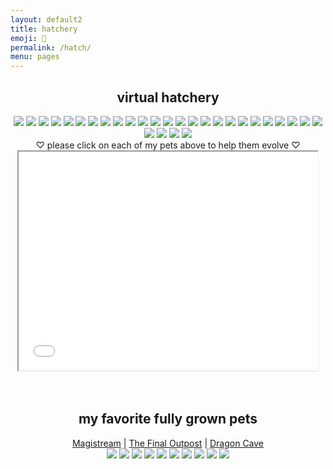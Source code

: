 ```yaml
---
layout: default2
title: hatchery
emoji: 🐣
permalink: /hatch/
menu: pages
---
```

<center>
    <h2>virtual hatchery</h2>
    <div class="hatchery">
        <a target="other" href="http://magistream.com/creature/14213626#page-body"><img src="http://magistream.com/img/14213626.gif"/></a>
        <a target="other" href="http://magistream.com/creature/14213565#page-body"><img src="http://magistream.com/img/14213565.gif"/></a>
        <a target="other" href="http://magistream.com/creature/14213071#page-body"><img src="http://magistream.com/img/14213071.gif"/></a>
        <a target="other" href="http://magistream.com/creature/14212174#page-body"><img src="http://magistream.com/img/14212174.gif"/></a>
        <a target="other" href="http://magistream.com/creature/14211781#page-body"><img src="http://magistream.com/img/14211781.gif"/></a>
        <a target="other" href="http://magistream.com/creature/14211146#page-body"><img src="http://magistream.com/img/14211146.gif"/></a>
        <a target="other" href="http://magistream.com/creature/14210318#page-body"><img src="http://magistream.com/img/14210318.gif"/></a>
        <a target="other" href="http://magistream.com/creature/14210159#page-body"><img src="http://magistream.com/img/14210159.gif"/></a>
        <a target="other" href="http://magistream.com/creature/14208735#page-body"><img src="http://magistream.com/img/14208735.gif"/></a>
        <a target="other" href="http://magistream.com/creature/14208882#page-body"><img src="http://magistream.com/img/14208882.gif"/></a>
        <a target="other" href="http://magistream.com/creature/14208889#page-body"><img src="http://magistream.com/img/14208889.gif"/></a>
        <a target="other" href="http://magistream.com/creature/14207190#page-body"><img src="http://magistream.com/img/14207190.gif"/></a>
        <a target="other" href='https://finaloutpost.net/view/8xuEx#main'><img src='https://finaloutpost.net/s/8xuEx1.png'></a>
        <a target="other" href='https://finaloutpost.net/view/5XWWw#main'><img src='https://finaloutpost.net/s/5XWWw1.png'></a>
        <a target="other" href='https://finaloutpost.net/view/BIXXJ#main'><img src='https://finaloutpost.net/s/BIXXJ1.png'></a>
        <a target="other" href='https://finaloutpost.net/view/qofRS#main'><img src='https://finaloutpost.net/s/qofRS1.png'></a>
        <a target="other" href='https://finaloutpost.net/view/4jVVd#main'><img src='https://finaloutpost.net/s/4jVVd1.png'></a>
        <a target="other" href='https://finaloutpost.net/view/VCf02#main'><img src='https://finaloutpost.net/s/VCf021.png'></a>
        <a target="other" href='https://finaloutpost.net/view/quwqR#main'><img src='https://finaloutpost.net/s/quwqR1.png'></a>
        <a target="other" href='https://finaloutpost.net/view/4WadT#main'><img src='https://finaloutpost.net/s/4WadT1.png'></a>
        <a target="other" href='https://finaloutpost.net/view/picJj#main'><img src='https://finaloutpost.net/s/picJj1.png'></a>
        <a target="other" href="https://dragcave.net/view/5r7s2#middle"><img src="https://dragcave.net/image/5r7s2.gif" style="border-width:0"/></a>
        <a target="other" href="https://dragcave.net/view/K9A7I#middle"><img src="https://dragcave.net/image/K9A7I.gif" style="border-width:0"/></a>
        <a target="other" href="https://dragcave.net/view/5bqHp#middle"><img src="https://dragcave.net/image/5bqHp.gif" style="border-width:0"/></a>
        <a target="other" href="https://dragcave.net/view/PCf1e#middle"><img src="https://dragcave.net/image/PCf1e.gif" style="border-width:0"/></a>
        <a target="other" href="https://dragcave.net/view/75Wgj#middle"><img src="https://dragcave.net/image/75Wgj.gif" style="border-width:0"/></a>
        <a target="other" href="https://dragcave.net/view/O7BTd#middle"><img src="https://dragcave.net/image/O7BTd.gif" style="border-width:0"/></a>
        <a target="other" href="https://dragcave.net/view/UMWzV#middle"><img src="https://dragcave.net/image/UMWzV.gif" style="border-width:0"/></a>
        <a target="other" href="https://dragcave.net/view/21xVO#middle"><img src="https://dragcave.net/image/21xVO.gif" style="border-width:0"/></a>
        <div class="hatchery-status">
            ♡ please click on each of my pets above to help them evolve ♡
        </div>
        <iframe src="/hatchable.txt" name="other" width="95%" height="350px"></iframe>
    </div>
    <script>
        let isIframeLoadSet = false;
        document.querySelectorAll('a[target="other"]').forEach(el => {
            el.onclick = () => {
                document.querySelector('.hatchery-status').innerText = "loading...";
                if (!isIframeLoadSet) {
                    isIframeLoadSet = true;
                    document.getElementsByName("other")[0].onload = () => {
                        document.querySelector('.hatchery-status').innerText = "thank you!";
                    }
                }
            };
        });
    </script>
    <br>
    <br>
    <h2>my favorite fully grown pets</h2>
        <a target="_blank" href="https://magistream.com/user/lostletters/Completed">Magistream</a> | <a target="_blank" href="https://finaloutpost.net/visit/lostletters/37592">The Final Outpost</a> | <a target="_blank" href="https://dragcave.net/user/lostletters">Dragon Cave</a>
        <br>
        <a target="other" href='https://finaloutpost.net/view/ohzHb#main'><img src='https://finaloutpost.net/s/ohzHb1.png'></a>
        <a target="other" href="http://magistream.com/creature/14201225#page-body"><img src="http://magistream.com/img/14201225.gif"/></a>
        <a target="other" href='https://finaloutpost.net/view/6tZ5z#main'><img src='https://finaloutpost.net/s/6tZ5z3.png'></a>
        <a target="other" href="http://magistream.com/creature/14199388#page-body"><img src="http://magistream.com/img/14199388.gif"/></a>
        <a target="other" href="http://magistream.com/creature/14201186#page-body"><img src="http://magistream.com/img/14201186.gif"/></a>
        <a target="other" href="http://magistream.com/creature/14202306#page-body"><img src="http://magistream.com/img/14202306.gif"/></a>
        <a target="other" href='https://dragcave.net/view/1YQ5c#middle'><img src='https://dragcave.net/image/1YQ5c.gif' style='border-width: 0' /></a>
        <a target="other" href='https://dragcave.net/view/374HG#middle'><img src='https://dragcave.net/image/374HG.gif' style='border-width: 0' /></a>
        <a target="other" href="http://magistream.com/creature/14202717#page-body"><img src="http://magistream.com/img/14202717.gif"/></a>
        <a target="other" href="http://magistream.com/creature/14203656#page-body"><img src="http://magistream.com/img/14203656.gif"/></a>
</center>